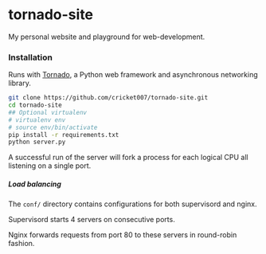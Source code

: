 tornado-site
====
My personal website and playground for web-development. 

### Installation 
Runs with [Tornado](http://www.tornadoweb.org/), a Python web framework and asynchronous networking library.

```sh
git clone https://github.com/cricket007/tornado-site.git
cd tornado-site
## Optional virtualenv
# virtualenv env
# source env/bin/activate
pip install -r requirements.txt
python server.py
```

A successful run of the server will fork a process for each logical CPU all listening on a single port.

##### Load balancing

The `conf/` directory contains configurations for both supervisord and nginx. 

Supervisord starts 4 servers on consecutive ports.

Nginx forwards requests from port 80 to these servers in round-robin fashion. 
